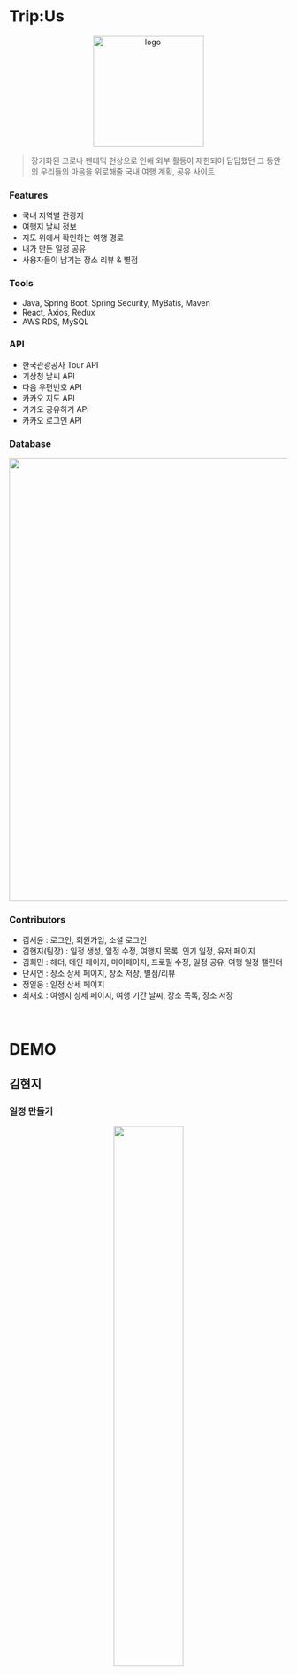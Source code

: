 # Trip:Us
<p align="center"><img width="200" alt="logo" src="https://user-images.githubusercontent.com/63040140/183838909-ae6dd896-889a-43bf-b7dc-8ac7868af882.png"></p>

> 장기화된 코로나 펜데믹 현상으로 인해 외부 활동이 제한되어 답답했던 그 동안의 우리들의 마음을 위로해줄 국내 여행 계획, 공유 사이트

### Features
* 국내 지역별 관광지
* 여행지 날씨 정보
* 지도 위에서 확인하는 여행 경로
* 내가 만든 일정 공유
* 사용자들이 남기는 장소 리뷰 & 별점

### Tools
* Java, Spring Boot, Spring Security, MyBatis, Maven
* React, Axios, Redux
* AWS RDS, MySQL

### API
* 한국관광공사 Tour API
* 기상청 날씨 API
* 다음 우편번호 API
* 카카오 지도 API
* 카카오 공유하기 API
* 카카오 로그인 API

### Database
<p align="center"><img width="800px" alt="" src="https://user-images.githubusercontent.com/63040140/219578753-3bea44fe-04cf-49f1-8327-1bd72b499781.png"></p>

### Contributors
* 김서윤 : 로그인, 회원가입, 소셜 로그인
* 김현지(팀장) : 일정 생성, 일정 수정, 여행지 목록, 인기 일정, 유저 페이지
* 김희민 : 헤더, 메인 페이지, 마이페이지, 프로필 수정, 일정 공유, 여행 일정 캘린더
* 단시연 : 장소 상세 페이지, 장소 저장, 별점/리뷰
* 정일웅 : 일정 상세 페이지
* 최재호 : 여행지 상세 페이지, 여행 기간 날씨, 장소 목록, 장소 저장
<br>

# DEMO
## 김현지
### 일정 만들기
<p align="center"><img width="50%" alt="" src="https://user-images.githubusercontent.com/63040140/183881985-aab6eb9f-2242-4d42-875a-f690cd6f4670.gif"></p>

* `react-date-range` 패키지를 사용하여 캘린더에서 여행 기간 선택

<p align="center"><img width="50%" alt="" src="https://user-images.githubusercontent.com/63040140/183970760-352d7a19-edc9-417d-b156-43f5d6377c08.gif"><img width="50%" alt="" src="https://user-images.githubusercontent.com/63040140/183975640-d54c6ac3-b372-467e-9381-11185bb1dc69.gif"></p>

* 날짜별 일정 편집
* 관광정보 API의 지역기반 조회 서비스에서 불러온 추천 장소와 DB에서 가져온 내가 저장한 장소
* `react-intersection-observer` 패키지를 사용하여 추천 장소 리스트는 스크롤 페이징으로 구현
* 일정에 장소 추가, 삭제
* 일정은 각 날짜의 장소 배열이 날짜 수만큼 있는 2차원 배열로 저장
* `react-beautiful-dnd` 패키지를 사용하여 드래그 앤 드랍으로 일정 순서 변경
* 지도 위에서 경로 보기
* `redux`를 사용하여 일정 배열을 전역으로 저장

<p align="center"><img width="50%" alt="" src="https://user-images.githubusercontent.com/63040140/183984155-1ac56c73-72cb-4e89-9a7e-77a7f0d28d7b.gif"><img width="50%" alt="" src="https://user-images.githubusercontent.com/63040140/183984169-c972e883-cc07-466e-8113-f738ce9ae321.gif"></p>

* 관광정보 API의 키워드 검색 서비스를 이용한 장소 검색
* 장소 카테고리 필터링

<p align="center"><img width="50%" alt="" src="https://user-images.githubusercontent.com/63040140/183895437-41254a7f-e035-4e72-a451-a2a23a98afa9.gif"><img width="50%" alt="" src="https://user-images.githubusercontent.com/63040140/183895446-8d7a35d6-b87f-4bbf-b7ae-686a42671aad.gif"></p>

* 전체 날짜별 일정과 경로 보기
* 페이지 이탈 경고
* 일정 생성 버튼을 누르면 여행 정보(도시, 기간)와 일정(장소 id, day, order)이 DB에 저장 후 일정 상세 페이지로 이동

### 인기 일정
<p align="center"><img width="50%" alt="" src="https://user-images.githubusercontent.com/63040140/183935964-edf53b6b-08e2-430b-b64f-9da9d3a94a0b.gif"><img width="50%" alt="" src="https://user-images.githubusercontent.com/63040140/183937511-37f5ed43-2bc9-497d-8e73-330c2875e3fd.gif"></p>

* DB에서 좋아요 순으로 일정을 가져옴
* 계절별 추천 일정 토글 버튼
* 일정의 시작 날짜의 달을 가져와 3-5월, 6-8월, 9-11월, 12-2월을 각 봄, 여름, 가을, 겨울로 분류

### 유저 페이지
<p align="center"><img width="50%" alt="" src="https://user-images.githubusercontent.com/63040140/183941054-b98e6c57-90ad-4444-8965-0611692c0089.gif"></p>

* 다른 회원이 생성한 일정과 작성한 후기를 볼 수 있음
<br>

## 최재호
### 도시 페이지
<p align="center"><img width="50%" alt="" src="https://user-images.githubusercontent.com/100552783/183892421-7a71999b-25a8-457a-90b3-5d783ea34ea1.gif"><img width="50%" alt="" src="https://user-images.githubusercontent.com/100552783/183892489-9c95419d-c060-42cb-8b8a-9782063b098a.gif"></p>

* 도시 검색

<p align="center"><img width="50%" alt="" src="https://user-images.githubusercontent.com/100552783/183888510-b8d1c250-a3d7-4b30-827f-92f1308e0881.gif"><img width="50%" alt="" src="https://user-images.githubusercontent.com/100552783/183888669-c6f39860-cc54-4665-8d29-9c665824e9d1.gif"></p>

* 도시 이미지 및 일정, 날씨 확인

<p align="center"><img width="50%" alt="" src="https://user-images.githubusercontent.com/100552783/183888725-373f845a-3461-4e9e-afe3-2871d3d91fef.gif"><img width="50%" alt="" src="https://user-images.githubusercontent.com/100552783/183899352-c6434898-cced-456b-abea-f111f2572cbf.gif"></p>

* 카테고리별 장소 리스트 및 좋아요

<p align="center"><img width="50%" alt="" src="https://user-images.githubusercontent.com/100552783/183902047-e4e42e21-4053-4443-bb2a-14707cdd8f30.gif"><img width="50%" alt="" src="https://user-images.githubusercontent.com/100552783/183901177-f96cae50-d9ec-4857-9bbf-8d91e3b439cf.gif"></p>

* 카테고리별 더보기 및 키워드 검색
<br>

## 단시연
### 장소 페이지
<p align="center">
<img width="50%" alt="" src="https://user-images.githubusercontent.com/74584001/205443228-f606e235-7c6d-44d0-b89e-2ad7977487d8.gif">
</p>

* useParams를 이용하여 도시페이지에서 contentId 받아옴
* 관광정보 API에 contentId를 넣어 관광지 세부정보 출력

<p align="center"><img width="50%" alt="" src="https://user-images.githubusercontent.com/74584001/205443825-fb972633-b09c-4999-99f1-35f5b548354c.gif"><img width="50%" alt="ㅇ" src="https://user-images.githubusercontent.com/74584001/205473749-a11b6e13-f223-45c4-9263-87f3dd03c16c.gif"></p>

* 장소에 대한 총 좋아요 수
* 장소 좋아요 체크 및 해제

<p align="center"><img width="50%" alt="" src="https://user-images.githubusercontent.com/74584001/205444074-620dc321-da0f-4e22-8ae4-0f288e66e278.gif"><img width="50%" alt="" src="https://user-images.githubusercontent.com/74584001/205444134-63283076-d399-4d23-b9d6-1211c1b38b5d.gif"></p>

* 로그인 전 리뷰 작성 시 경고  
* 로그인 후 리뷰 작성 및 별점
* 평균 별점 확인

<p align="center"><img width="50%" alt="" src="https://user-images.githubusercontent.com/74584001/205444926-a9920a4d-df17-44b6-8071-694e702071ea.gif"><img width="50%" alt="ㅇ" src="https://user-images.githubusercontent.com/74584001/205475548-d7cfb428-907f-4864-86ad-5c6409853870.gif"></p>

* 리뷰 수정 및 삭제

<p align="center"><img width="50%" alt="" src="https://user-images.githubusercontent.com/74584001/205475686-145a8467-ea07-4b31-a7e6-6650123a15ba.gif"><img width="50%" alt="" src="https://user-images.githubusercontent.com/74584001/205445182-43389449-b78d-42c3-8ee7-5da6b999b577.gif"></p>

* 리뷰 목록 및 상세보기 
